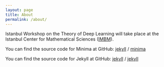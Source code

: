 ```yaml
---
layout: page
title: About
permalink: /about/
---
```


Istanbul Workshop on the Theory of Deep Learning will take place at the Istanbul Center for Mathematical Sciences ([IMBM](http://www.imbm.org.tr)).  

You can find the source code for Minima at GitHub:
[jekyll][jekyll-organization] /
[minima](https://github.com/jekyll/minima)

You can find the source code for Jekyll at GitHub:
[jekyll][jekyll-organization] /
[jekyll](https://github.com/jekyll/jekyll)


[jekyll-organization]: https://github.com/jekyll
